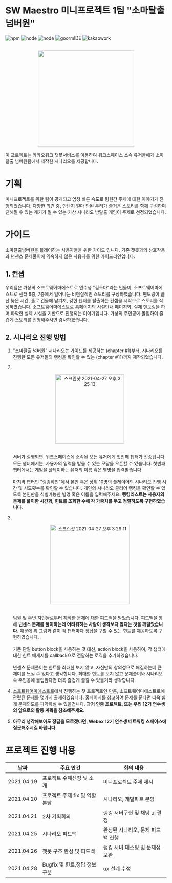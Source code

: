 # SW Maestro 미니프로젝트 1팀 "소마탈출 넘버원"
![npm](https://img.shields.io/badge/npm-v6.11.3-green?style=flat-square)
![node](https://img.shields.io/badge/node-v10.16.3-green?style=flat-square)
![node](https://img.shields.io/badge/mongoDB-v5.12.5-green?style=flat-square)
![goormIDE](https://img.shields.io/badge/goormIDE-blue?style=flat-square)
![kakaowork](https://img.shields.io/badge/kakaoWork-yellow?style=flat-square)
<br/><br/>
<p align ="center"><img src = "https://user-images.githubusercontent.com/59948675/116198245-af0d6b00-a770-11eb-83d3-f1d69abaad3f.jpeg" width = "300px" /></p>
이 프로젝트는 카카오워크 챗봇서비스를 이용하여 워크스페이스 소속 유저들에게 소마탈출 넘버원팀에서 제작한 시나리오를 제공합니다.

# 기획
미니프로젝트를 위한 팀이 공개되고 엄청 빠른 속도로 팀원간 주제에 대한 이야기가 진행되었습니다. 다양한 의견 중, 만난지 얼마 안된 우리가 즐거운 스토리를 함께 구성하며 친해질 수 있는 계기가 될 수 있는 가상 시나리오 방탈출 게임이 주제로 선정되었습니다.

# 가이드    
소마탈출넘버원을 플레이하는 사용자들을 위한 가이드 입니다. 기존 챗봇과의 상호작용과 넌센스 문제풀이에 익숙하지 않은 사용자를 위한 가이드라인입니다.

## 1. 컨셉
우리팀은 가상의 소프트웨어마에스트로 연수생 "김소마"라는 인물이, 소프트웨어마에스트로 센터 6층, 7층에서 일어나는 비현실적인 스토리를 구상하였습니다. 멘토링이 끝난 늦은 시간, 홀로 건물에 남겨져, 갖힌 센터를 탈출하는 컨셉을 시작으로 스토리를 작성하였습니다. 소프트웨어마에스트로 홈페이지의 시설안내 페이지와, 실제 멘토링을 하며 파악한 실제 시설을 기반으로 진행되는 이야기입니다. 가상의 주인공에 몰입하여 즐겁게 스토리를 진행해주시면 감사하겠습니다.

## 2. 시나리오 진행 방법   
1. "소마탈출 넘버원" 시나리오는 가이드를 제공하는 (chapter #1)부터, 시나리오를 진행한 모든 유저들의 랭킹을 확인할 수 있는 (chapter #11)까지 제작되었습니다.
2. <br><p align="center"><img width="215" alt="스크린샷 2021-04-27 오후 3 25 13" src="https://user-images.githubusercontent.com/59948675/116195222-e24dfb00-a76c-11eb-99f0-3b3a87bb9b4a.png"/></p>
<br>서버가 실행되면, 워크스페이스에 소속된 모든 유저에게 첫번째 챕터가 전송됩니다. 모든 챕터에서는, 사용자의 입력을 받을 수 있는 모달을 오픈할 수 있습니다. 첫번째 챕터에서는 게임을 플레이하는 유저의 이름 혹은 별명을 입력받습니다.<br><br>마지막 챕터인 "랭킹확인"에서 본인 혹은 상위 10명의 플레이어의 시나리오 진행 시간 및 시도횟수를 확인할 수 있습니다. 개인의 시나리오 클리어 랭킹을 확인할 수 있도록 본인만을 식별가능한 별명 혹은 이름을 입력해주세요. <b>랭킹리스트는 사용자의 문제를 풀이한 시간과, 힌트를 조회한 수에 각 가중치를 두고 정렬하도록 구현하였습니다.</b>
                                                                                                     
3. <br><p align="center"><img width="248" alt="스크린샷 2021-04-27 오후 3 29 11" src="https://user-images.githubusercontent.com/59948675/116195558-55f00800-a76d-11eb-8792-97e2a53c10dd.png"></p><br>
팀원 및 주변 지인들로부터 제작한 문제에 대한 피드백을 받았습니다. 피드백을 통해 <b>넌센스 문제를 풀이하는데 어려워하는 사람이 생각보다 많다는 것을 깨달았습니다.</b> 때문에 위 그림과 같이 각 챕터마다 정답을 구할 수 있는 힌트를 제공하도록 구현하였습니다.<br><br>기존 단일 button block을 사용하는 것 대신, action block을 사용하여, 각 챕터에 대한 힌트 메세지를 callback으로 전달하는 로직을 추가하였습니다.
<br><br>넌센스 문제풀이는 힌트를 최대한 보지 않고, 자신만의 창의성으로 해결하는데 큰 재미를 느낄 수 있다고 생각합니다. 최대한 힌트를 보지 않고 문제풀이와 시나리오속 주인공에 몰입한다면 더욱 즐겁게 즐길 수 있을거라 생각합니다.

4. [소프트웨어마에스트로](https://www.swmaestro.org/sw/main/main.do)에서 진행하는 첫 프로젝트인 만큼, 소프트웨어마에스트로에 관련된 문제를 몇가지 출제하였습니다. 홈페이지를 참고하여 문제를 푼다면 더욱 쉽게 문제의도를 파악하실 수 있을겁니다. <b>과거 인증 프로젝트, 또는 우리 12기 연수생의 앞으로의 활동 계획을 참조해주세요.</b>

5. <b>아무리 생각해보아도 정답을 모르겠다면, Webex 12기 연수생 네트워킹 스페이스에 질문해주시길 바랍니다</b>

# 프로젝트 진행 내용

|날짜|주요 안건|회의 내용|
|------|-------------|--------------|
|2021.04.19|프로젝트 주제선정 및 소개|미니프로젝트 주제 제시|
|2021.04.20|프로젝트 주제 fix 및 역할분담|시나리오, 개발파트 분담|
|2021.04.21|2차 기획회의|랭킹 서버구현 및 채팅 ui 결정|
|2021.04.25|시나리오 피드백|완성된 시나리오, 문제 피드백 진행|
|2021.04.26|챗봇 구조 완성 및 피드백|랭킹 서버 테스팅 및 문제점 보완|
|2021.04.28|Bugfix 및 힌트,정답 정보 구분|ux 설계 수정|

